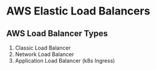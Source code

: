 # AWS Elastic Load Balancers

## AWS Load Balancer Types
1. Classic Load Balancer
2. Network Load Balancer
3. Application Load Balancer  (k8s Ingress)